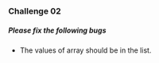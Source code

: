 ### Challenge 02

##### Please fix the following bugs

- The values of array should be in the list.
